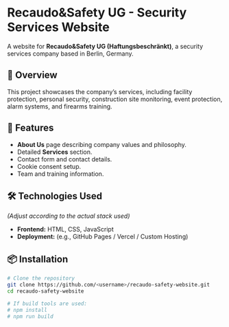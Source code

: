 
# Recaudo&Safety UG - Security Services Website

A website for **Recaudo&Safety UG (Haftungsbeschränkt)**, a security services company based in Berlin, Germany.

## 🚀 Overview
This project showcases the company’s services, including facility protection, personal security, construction site monitoring, event protection, alarm systems, and firearms training.

## 🧰 Features
- **About Us** page describing company values and philosophy.
- Detailed **Services** section.
- Contact form and contact details.
- Cookie consent setup.
- Team and training information.

## 🛠️ Technologies Used
*(Adjust according to the actual stack used)*  
- **Frontend:** HTML, CSS, JavaScript  
- **Deployment:** (e.g., GitHub Pages / Vercel / Custom Hosting)  

## 📦 Installation
```bash
# Clone the repository
git clone https://github.com/<username>/recaudo-safety-website.git
cd recaudo-safety-website

# If build tools are used:
# npm install
# npm run build
